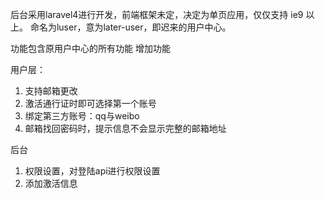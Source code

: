 后台采用laravel4进行开发，前端框架未定，决定为单页应用，仅仅支持 ie9 以上。
命名为luser，意为later-user，即迟来的用户中心。

功能包含原用户中心的所有功能
增加功能

用户层：

1.  支持邮箱更改
1.  激活通行证时即可选择第一个账号
1.  绑定第三方账号：qq与weibo
1.  邮箱找回密码时，提示信息不会显示完整的邮箱地址

后台

1. 权限设置，对登陆api进行权限设置
1. 添加激活信息
